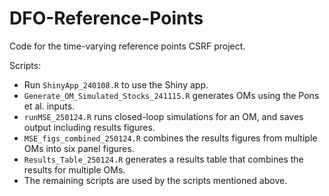 # DFO-Reference-Points
Code for the time-varying reference points CSRF project.

Scripts:
- Run `ShinyApp_240108.R` to use the Shiny app.
- `Generate_OM_Simulated_Stocks_241115.R` generates OMs using the Pons et al. inputs.
- `runMSE_250124.R` runs closed-loop simulations for an OM, and saves output including results figures.
- `MSE_figs_combined_250124.R` combines the results figures from multiple OMs into six panel figures.
- `Results_Table_250124.R` generates a results table that combines the results for multiple OMs.
- The remaining scripts are used by the scripts mentioned above.
